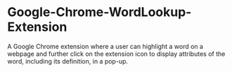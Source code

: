 # Google-Chrome-WordLookup-Extension
A Google Chrome extension where a user can highlight a word on a webpage and further click on the extension icon to display attributes of the word, including its definition, in a pop-up.
